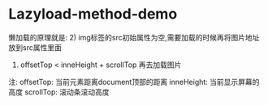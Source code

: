 # Lazyload-method-demo
懒加载的原理就是: 
2) img标签的src初始属性为空,需要加载的时候再将图片地址放到src属性里面
1) offsetTop < inneHeight + scrollTop 再去加载图片

注: 
offsetTop: 当前元素距离document顶部的距离
inneHeight: 当前显示屏幕的高度
scrollTop: 滚动条滚动高度
